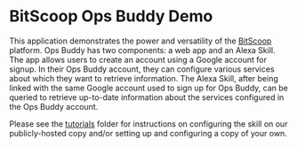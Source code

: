 # BitScoop Ops Buddy Demo

This application demonstrates the power and versatility of the [BitScoop](https://bitscoop.com) platform.
Ops Buddy has two components: a web app and an Alexa Skill.
The app allows users to create an account using a Google account for signup.
In their Ops Buddy account, they can configure various services about which they want to retrieve information.
The Alexa Skill, after being linked with the same Google account used to sign up for Ops Buddy, can be queried to retrieve up-to-date information about the services configured in the Ops Buddy account.

Please see the [tutorials](./tutorials) folder for instructions on configuring the skill on our publicly-hosted copy and/or setting up and configuring a copy of your own.
